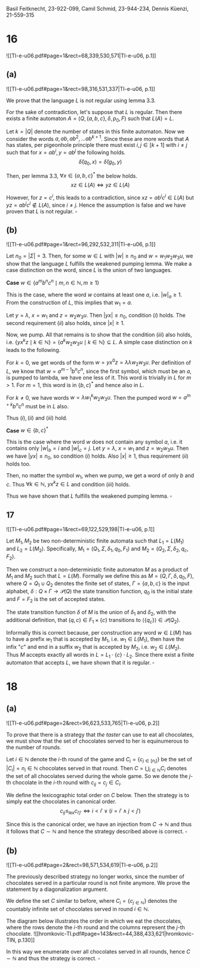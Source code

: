 
Basil Feitknecht, 23-922-099,
Camil Schmid, 23-944-234,
Dennis Küenzi, 21-559-315


# 16
![[TI-e-u06.pdf#page=1&rect=68,339,530,571|TI-e-u06, p.1]]

## (a)
![[TI-e-u06.pdf#page=1&rect=98,316,531,337|TI-e-u06, p.1]]

We prove that the language $L$ is not regular using lemma 3.3.

For the sake of contradiction, let's suppose that $L$ is regular. Then there exists a finite automaton $A = (Q,\{a,b,c\},\delta,p_0,F)$ such that $L(A)=L$.

Let $k = |Q|$ denote the number of states in this finite automaton. Now we consider the words $a, ab, ab^{2}, \dots ab^{k+1}$. Since these are more words that $A$ has states, per pigeonhole principle there must exist $i, j \in [k+1]$ with $i \neq j$ such that for $x = ab^{i}, y = ab ^{j}$ the following holds.
$$
\hat \delta (q_{0}, x) = \hat \delta (g_{0}, y)
$$

Then, per lemma 3.3, $\forall x \in \{ a,b,c \}^{*}$ the below holds.
$$
xz \in L(A) \iff yz \in L(A)
$$

However, for $z = c^{i}$, this leads to a contradiction, since $xz = ab^{i}c^{i} \in L(A)$ but $yz= ab^{j}c^{i} \not\in L(A)$, since $i \neq j$. Hence the assumption is false and we have proven that $L$ is not regular.
$\square$

<div class="page-break" style="page-break-before: always;"></div>

## (b)
![[TI-e-u06.pdf#page=1&rect=96,292,532,311|TI-e-u06, p.1]]

Let $n_{0} = |\Sigma| = 3$. Then, for some $w \in L$ with $|w| \geq n_{0}$ and $w=w_{1}w_{2}w_{3}u$, we show that the language $L$ fulfills the weakened pumping lemma. We make a case distinction on the word, since $L$ is the union of two languages.


**Case** $w \in \{ a^{m}b^{n}c^{n} \mid m,n \in \mathbb{N}, m \geq 1 \}$

This is the case, where the word $w$ contains at least one $a$, i.e. $|w|_{a} \geq1$. From the construction of $L$, this implies that $w_{1} = a$.

Let $y=\lambda$, $x=w_{1}$ and $z=w_{2}w_{3}u$. Then $|yx| \leq n_{0}$, condition $(i)$ holds. The second requirement $(ii)$ also holds, since $|x| \geq 1$.

Now, we pump. All that remains is to show that the condition $(iii)$ also holds, i.e. $\{ yx^{k}z \mid k \in \mathbb{N} \} = \{ a^{k}w_{2}w_{3}u \mid k \in \mathbb{N} \} \subseteq L$. A simple case distinction on $k$ leads to the following.

For $k=0$, we get words of the form $w = yx^{0}z = \lambda\lambda w_{2}w_{3}u$. Per definition of $L$, we know that $w = a^{m-1}b^{n}c^{n}$, since the first symbol, which must be an $a$, is pumped to lambda, we have one less of it. This word is trivially in $L$ for $m > 1$. For $m = 1$, this word is in $\{ b,c \}^{*}$ and hence also in $L$.

For $k \neq 0$, we have words $w=\lambda w_{1}^{k}w_{2}w_{3}u$. Then the pumped word $w=a^{m+k}b^{n}c^{n}$ must be in $L$ also.

Thus $(i), (ii)$ and $(iii)$ hold.


**Case** $w \in \{ b,c \}^{*}$

This is the case where the word $w$ does not contain any symbol $a$, i.e. it contains only $|w|_{b}=i$ and $|w|_{c} = j$. Let $y=\lambda$, $x = w_{1}$ and $z = w_{2}w_{3}u$. Then we have $|yx| \leq n_{0}$, so condition $(i)$ holds. Also $|x| \geq 1$, thus requirement $(ii)$ holds too.

Then, no matter the symbol $w_{1}$, when we pump, we get a word of only $b$ and $c$. Thus $\forall k \in \mathbb{N},\ yx^{k}z \in L$ and condition $(iii)$ holds.


Thus we have shown that $L$ fulfills the weakened pumping lemma.
$\square$

<div class="page-break" style="page-break-before: always;"></div>


## 17
![[TI-e-u06.pdf#page=1&rect=69,122,529,198|TI-e-u06, p.1]]

Let $M_{1}, M_{2}$ be two non-deterministic finite automata such that $L_{1}=L(M_{1})$ and $L_{2}=L(M_{2})$. Specifically, $M_{1} = (Q_{1}, \Sigma, \delta_{1}, q_{0}, F_{1})$ and $M_{2} = (Q_{2}, \Sigma, \delta_{2}, q_{c}, F_{2})$.

Then we construct a non-deterministic finite automaton $M$ as a product of $M_{1}$ and $M_{2}$ such that $L=L(M)$. Formally we define this as $M=(Q,\Gamma,\delta,q_{0},F)$, where $Q=Q_{1} \cup Q_{2}$ denotes the finite set of states, $\Gamma= \{ a,b,c \}$ is the input alphabet, $\delta: Q \times \Gamma \to \mathcal{P}(Q)$ the state transition function, $q_{0}$ is the initial state and $F = F_{2}$ is the set of accepted states.

The state transition function $\delta$ of $M$ is the union of $\delta_{1}$ and $\delta_{2}$, with the additional definition, that $(q, c) \in F_{1} \times \{ c \}$ transitions to $\langle \{ q_{c} \} \rangle \in \mathcal{P}(Q_{2})$.

Informally this is correct because, per construction any word $w \in L(M)$ has to have a prefix $w_{1}$ that is accepted by $M_{1}$, i.e. $w_{1} \in L(M_{1})$, then have the infix "$c$" and end in a suffix $w_{2}$ that is accepted by $M_{2}$, i.e. $w_{2} \in L(M_{2})$. Thus $M$ accepts exactly all words in $L = L_{1} \cdot \{ c \}  \cdot L_{2}$. Since there exist a finite automaton that accepts $L$, we have shown that it is regular.
$\square$

<div class="page-break" style="page-break-before: always;"></div>

# 18
## (a)
![[TI-e-u06.pdf#page=2&rect=96,623,533,765|TI-e-u06, p.2]]

To prove that there is a strategy that *the taster* can use to eat all chocolates, we must show that the set of chocolates served to her is equinumerous to the number of rounds.

Let $i \in \mathbb{N}$ denote the $i$-th round of the game and $C_{i}=\{ c_{j \in [n_{i}]} \}$ be the set of $|C_{i}|=n_{i} \in \mathbb{N}$ chocolates served in that round. Then $C =\bigcup_{i \in \mathbb{N}}C_{i}$ denotes the set of all chocolates served during the whole game. So we denote the $j$-th chocolate in the $i$-th round with $c_{ij}=c_{j} \in C_{i}$. 

We define the lexicographic total order on $C$ below. Then the strategy is to simply eat the chocolates in canonical order.
$$
c_{ij} \leq_{\text{lex}} c_{i'j'} \iff i < i' \lor (i = i' \land j < j')
$$

Since this is the canonical order, we have an injection from $C \to \mathbb{N}$ and thus it follows that $C \sim \mathbb{N}$ and hence the strategy described above is correct.
$\square$

<div class="page-break" style="page-break-before: always;"></div>

## (b)
![[TI-e-u06.pdf#page=2&rect=98,571,534,619|TI-e-u06, p.2]]

The previously described strategy no longer works, since the number of chocolates served in a particular round is not finite anymore. We prove the statement by a diagonalization argument.

We define the set $C$ similar to before, where $C_{i}= \{ c_{j \in \mathbb{N}} \}$ denotes the countably infinite set of chocolates served in round $i \in \mathbb{N}$. 

The diagram below illustrates the order in which we eat the chocolates, where the rows denote the $i$-th round and the columns represent the $j$-th chocolate.
![[hromkovic-TI.pdf#page=143&rect=44,388,433,621|hromkovic-TIN, p.130]]

In this way we enumerate over all chocolates served in all rounds, hence $C \sim \mathbb{N}$ and thus the strategy is correct.
$\square$
